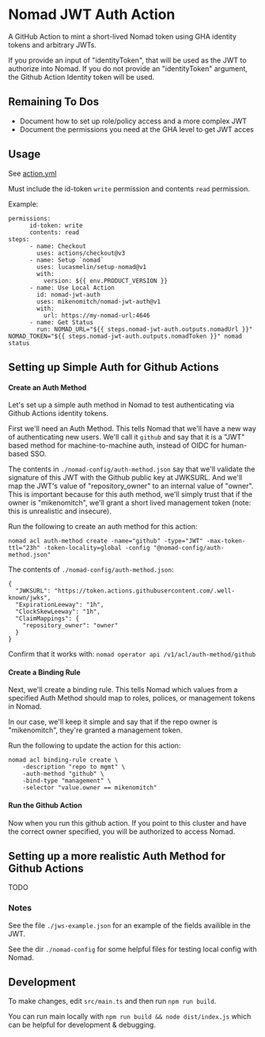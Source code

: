 # Nomad JWT Auth Action

A GitHub Action to mint a short-lived Nomad token using GHA identity tokens and arbitrary JWTs.

If you provide an input of "identityToken", that will be used as the JWT to authorize into Nomad. If you do not provide an "identityToken" argument, the Github Action Identity token will be used.

## Remaining To Dos

* Document how to set up role/policy access and a more complex JWT
* Document the permissions you need at the GHA level to get JWT acces

## Usage

See [action.yml](action.yml)

Must include the id-token `write` permission and contents `read` permission.

Example:
```
permissions:
      id-token: write
      contents: read
steps:
      - name: Checkout
        uses: actions/checkout@v3
      - name: Setup `nomad`
        uses: lucasmelin/setup-nomad@v1
        with:
          version: ${{ env.PRODUCT_VERSION }}
      - name: Use Local Action
        id: nomad-jwt-auth
        uses: mikenomitch/nomad-jwt-auth@v1
        with:
          url: https://my-nomad-url:4646
      - name: Get Status
        run: NOMAD_URL="${{ steps.nomad-jwt-auth.outputs.nomadUrl }}" NOMAD_TOKEN="${{ steps.nomad-jwt-auth.outputs.nomadToken }}" nomad status
```

## Setting up Simple Auth for Github Actions

#### Create an Auth Method

Let's set up a simple auth method in Nomad to test authenticating via Github Actions identity tokens.

First we'll need an Auth Method. This tells Nomad that we'll have a new way of authenticating new users. We'll call it `github` and say that it is a "JWT" based method for machine-to-machine auth, instead of OIDC for human-based SSO.

The contents in `./nomad-config/auth-method.json` say that we'll validate the signature of this JWT with the Github public key at JWKSURL. And we'll map the JWT's value of "repository_owner" to an internal value of "owner". This is important because for this auth method, we'll simply trust that if the owner is "mikenomitch", we'll grant a short lived management token (note: this is unrealistic and insecure).

Run the following to create an auth method for this action:
```
nomad acl auth-method create -name="github" -type="JWT" -max-token-ttl="23h" -token-locality=global -config "@nomad-config/auth-method.json"
```

The contents of `./nomad-config/auth-method.json`:
```
{
  "JWKSURL": "https://token.actions.githubusercontent.com/.well-known/jwks",
  "ExpirationLeeway": "1h",
  "ClockSkewLeeway": "1h",
  "ClaimMappings": {
    "repository_owner": "owner"
  }
}
```

Confirm that it works with: `nomad operator api /v1/acl/auth-method/github`

#### Create a Binding Rule

Next, we'll create a binding rule. This tells Nomad which values from a specified Auth Method should map to roles, polices, or management tokens in Nomad.

In our case, we'll keep it simple and say that if the repo owner is "mikenomitch", they're granted a management token.

Run the following to update the action for this action:
```
nomad acl binding-rule create \
    -description "repo to mgmt" \
    -auth-method "github" \
    -bind-type "management" \
    -selector "value.owner == mikenomitch"
```

#### Run the Github Action

Now when you run this github action. If you point to this cluster and have the correct owner specified, you will be authorized to access Nomad.

## Setting up a more realistic Auth Method for Github Actions

TODO

### Notes

See the file `./jws-example.json` for an example of the fields availible in the JWT.

See the dir `./nomad-config` for some helpful files for testing local config with Nomad.

## Development

To make changes, edit `src/main.ts` and then run `npm run build`.

You can run main locally with `npm run build && node dist/index.js` which can be helpful for development & debugging.
